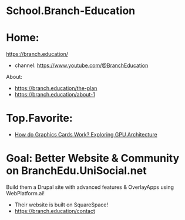 # School.Branch-Education
# Home:
https://branch.education/
- channel: https://www.youtube.com/@BranchEducation

About:
- https://branch.education/the-plan
- https://branch.education/about-1

# Top.Favorite:
- [How do Graphics Cards Work? Exploring GPU Architecture](https://youtu.be/h9Z4oGN89MU)

# Goal: Better Website & Community on BranchEdu.UniSocial.net
Build them a Drupal site with advanced features & OverlayApps using WebPlatform.ai!
- Their website is built on SquareSpace!
- https://branch.education/contact

